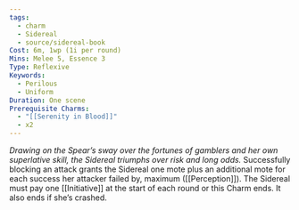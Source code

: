 ```yaml
---
tags:
  - charm
  - Sidereal
  - source/sidereal-book
Cost: 6m, 1wp (1i per round)
Mins: Melee 5, Essence 3
Type: Reflexive
Keywords:
  - Perilous
  - Uniform
Duration: One scene
Prerequisite Charms:
  - "[[Serenity in Blood]]"
  - x2
---
```

*Drawing on the Spear’s sway over the fortunes of gamblers and her own superlative skill, the Sidereal triumphs over risk and long odds.*
Successfully blocking an attack grants the Sidereal one mote plus an additional mote for each success her attacker failed by, maximum ([[Perception]]). The Sidereal must pay one [[Initiative]] at the start of each round or this Charm ends. It also ends if she’s crashed.